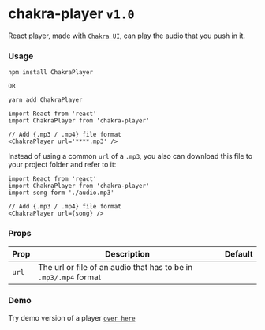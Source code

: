 # chakra-player  `v1.0`
React player, made with [`Chakra UI`](https://chakra-ui.com/), can play the audio that you push in it.

### Usage

```shell
npm install ChakraPlayer 

OR

yarn add ChakraPlayer
```

```shell
import React from 'react'
import ChakraPlayer from 'chakra-player'

// Add {.mp3 / .mp4} file format
<ChakraPlayer url='****.mp3' />
```

Instead of using a common `url` of a `.mp3`, you also can download this file to your project folder and refer to it:

```shell 
import React from 'react'
import ChakraPlayer from 'chakra-player'
import song form './audio.mp3'

// Add {.mp3 / .mp4} file format
<ChakraPlayer url={song} />
```

### Props

Prop | Description | Default
---- | ----------- | -------
`url` | The url or file of an audio that has to be in `.mp3/.mp4` format

### Demo

Try demo version of a player [`over here`](https://greendevald1523.github.io/player/)
